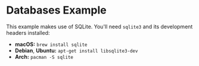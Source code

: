 # Databases Example

This example makes use of SQLite. You'll need `sqlite3` and its development
headers installed:

  * **macOS:** `brew install sqlite`
  * **Debian**, **Ubuntu:** `apt-get install libsqlite3-dev`
  * **Arch:** `pacman -S sqlite`
